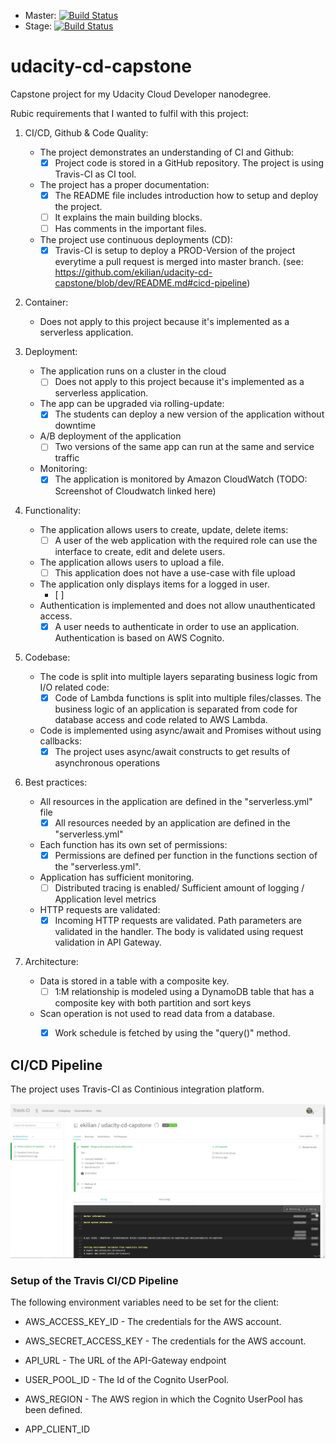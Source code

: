 - Master: [![Build Status](https://travis-ci.org/ekilian/udacity-cd-capstone.svg?branch=master)](https://travis-ci.org/ekilian/udacity-cd-capstone) 
- Stage: [![Build Status](https://travis-ci.org/ekilian/udacity-cd-capstone.svg?branch=stage)](https://travis-ci.org/ekilian/udacity-cd-capstone)


# udacity-cd-capstone

Capstone project for my Udacity Cloud Developer nanodegree.

Rubic requirements that I wanted to fulfil with this project:

1. CI/CD, Github & Code Quality:
   - The project demonstrates an understanding of CI and Github:
     - [x] Project code is stored in a GitHub repository. The project is using Travis-CI as CI tool.
   - The project has a proper documentation:
     - [x] The README file includes introduction how to setup and deploy the project.
     - [ ] It explains the main building blocks.
     - [ ] Has comments in the important files.
   - The project use continuous deployments (CD):
     - [x] Travis-CI is setup to deploy a PROD-Version of the project everytime a pull request is merged into master branch.
        (see: https://github.com/ekilian/udacity-cd-capstone/blob/dev/README.md#cicd-pipeline)

2. Container:
   - Does not apply to this project because it's implemented as a serverless application.

3. Deployment:
   - The application runs on a cluster in the cloud
     - [ ] Does not apply to this project because it's implemented as a serverless application.
   - The app can be upgraded via rolling-update:
     - [x] The students can deploy a new version of the application without downtime
   - A/B deployment of the application
     - [ ] Two versions of the same app can run at the same and service traffic
   - Monitoring:
     - [x] The application is monitored by Amazon CloudWatch (TODO: Screenshot of Cloudwatch linked here)

4. Functionality:
   - The application allows users to create, update, delete items:
     - [ ] A user of the web application with the required role can use the interface to create, edit and delete users.
   - The application allows users to upload a file.
     - [ ] This application does not have a use-case with file upload
   - The application only displays items for a logged in user.
     - [ ]
   - Authentication is implemented and does not allow unauthenticated access.
     - [x] A user needs to authenticate in order to use an application. Authentication is based on AWS Cognito.

5. Codebase:
   - The code is split into multiple layers separating business logic from I/O related code:
     - [x] Code of Lambda functions is split into multiple files/classes. The business logic of an application is separated from code for database access and code related to AWS Lambda.
   - Code is implemented using async/await and Promises without using callbacks:
     - [x] The project uses async/await constructs to get results of asynchronous operations

6. Best practices:
   - All resources in the application are defined in the "serverless.yml" file
     - [x] All resources needed by an application are defined in the "serverless.yml"
   - Each function has its own set of permissions:
     - [x] Permissions are defined per function in the functions section of the "serverless.yml".
   - Application has sufficient monitoring.
     - [ ] Distributed tracing is enabled/ Sufficient amount of logging / Application level metrics
   - HTTP requests are validated:
     - [x] Incoming HTTP requests are validated. Path parameters are validated in the handler. The body is validated using request validation in API Gateway.

7. Architecture:
   - Data is stored in a table with a composite key.
     - [ ] 1:M relationship is modeled using a DynamoDB table that has a composite key with both partition and sort keys
   - Scan operation is not used to read data from a database.
     - [x] Work schedule is fetched by using the "query()" method.





## CI/CD Pipeline

The project uses Travis-CI as Continious integration platform.

![Alt text](screenshots/travisci.png?raw=true "Travis CI Build")

### Setup of the Travis CI/CD Pipeline

The following environment variables need to be set for the client:

  * AWS_ACCESS_KEY_ID - The credentials for the AWS account.
  * AWS_SECRET_ACCESS_KEY - The credentials for the AWS account.

  * API_URL - The URL of the API-Gateway endpoint
  * USER_POOL_ID - The Id of the Cognito UserPool.
  * AWS_REGION - The AWS region in which the Cognito UserPool has been defined.
  * APP_CLIENT_ID
